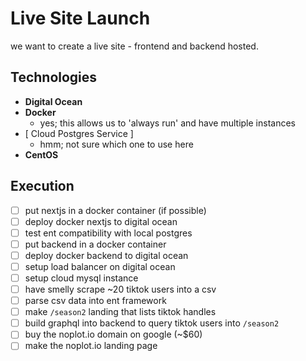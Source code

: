 # Live Site Launch
we want to create a live site - frontend and backend hosted.

## Technologies
- **Digital Ocean**
- **Docker**
    - yes; this allows us to 'always run' and have multiple instances
- [ Cloud Postgres Service ]
    - hmm; not sure which one to use here
- **CentOS**

## Execution
- [ ] put nextjs in a docker container (if possible)
- [ ] deploy docker nextjs to digital ocean
- [ ] test ent compatibility with local postgres
- [ ] put backend in a docker container
- [ ] deploy docker backend to digital ocean
- [ ] setup load balancer on digital ocean
- [ ] setup cloud mysql instance
- [ ] have smelly scrape ~20 tiktok users into a csv
- [ ] parse csv data into ent framework
- [ ] make `/season2` landing that lists tiktok handles
- [ ] build graphql into backend to query tiktok users into `/season2`
- [ ] buy the noplot.io domain on google (~$60)
- [ ] make the noplot.io landing page